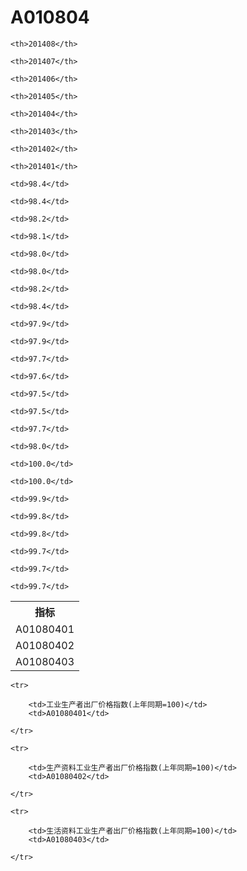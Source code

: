 A010804
======


<table>

<tr>
    <th>指标</th>
    
    <th>201408</th>
    
    <th>201407</th>
    
    <th>201406</th>
    
    <th>201405</th>
    
    <th>201404</th>
    
    <th>201403</th>
    
    <th>201402</th>
    
    <th>201401</th>
    
</tr>


<tr>
    <td>A01080401</td>
    
    <td>98.4</td>
    
    <td>98.4</td>
    
    <td>98.2</td>
    
    <td>98.1</td>
    
    <td>98.0</td>
    
    <td>98.0</td>
    
    <td>98.2</td>
    
    <td>98.4</td>
    

</tr>

<tr>
    <td>A01080402</td>
    
    <td>97.9</td>
    
    <td>97.9</td>
    
    <td>97.7</td>
    
    <td>97.6</td>
    
    <td>97.5</td>
    
    <td>97.5</td>
    
    <td>97.7</td>
    
    <td>98.0</td>
    

</tr>

<tr>
    <td>A01080403</td>
    
    <td>100.0</td>
    
    <td>100.0</td>
    
    <td>99.9</td>
    
    <td>99.8</td>
    
    <td>99.8</td>
    
    <td>99.7</td>
    
    <td>99.7</td>
    
    <td>99.7</td>
    

</tr>


</table>

<table>
    
    <tr>

        <td>工业生产者出厂价格指数(上年同期=100)</td>
        <td>A01080401</td>

    </tr>
    
    <tr>

        <td>生产资料工业生产者出厂价格指数(上年同期=100)</td>
        <td>A01080402</td>

    </tr>
    
    <tr>

        <td>生活资料工业生产者出厂价格指数(上年同期=100)</td>
        <td>A01080403</td>

    </tr>
    
</table>